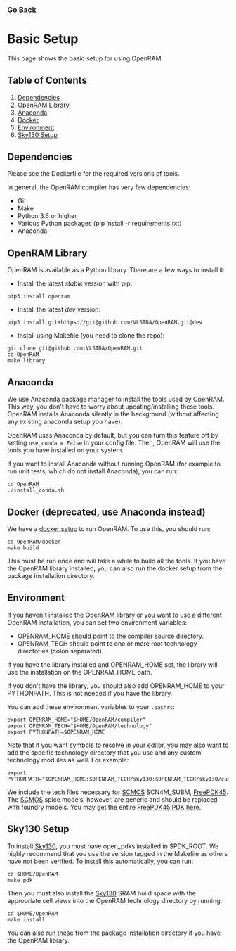 ### [Go Back](./index.md#table-of-contents)

# Basic Setup
This page shows the basic setup for using OpenRAM.



## Table of Contents
1. [Dependencies](#dependencies)
1. [OpenRAM Library](#openram-library)
1. [Anaconda](#anaconda)
1. [Docker](#docker-deprecated-use-anaconda-instead)
1. [Environment](#environment)
1. [Sky130 Setup](#sky130-setup)



## Dependencies
Please see the Dockerfile for the required versions of tools.

In general, the OpenRAM compiler has very few dependencies:
+ Git
+ Make
+ Python 3.6 or higher
+ Various Python packages (pip install -r requirements.txt)
+ Anaconda



## OpenRAM Library
OpenRAM is available as a Python library. There are a few ways to install it:

+ Install the latest _stable_ version with pip:
```
pip3 install openram
```

+ Install the latest _dev_ version:
```
pip3 install git+https://git@github.com/VLSIDA/OpenRAM.git@dev
```

+ Install using Makefile (you need to clone the repo):
```
git clone git@github.com:VLSIDA/OpenRAM.git
cd OpenRAM
make library
```



## Anaconda
We use Anaconda package manager to install the tools used by OpenRAM. This way, you don't have to
worry about updating/installing these tools. OpenRAM installs Anaconda silently in the background
(without affecting any existing anaconda setup you have).

OpenRAM uses Anaconda by default, but you can turn this feature off by setting `use_conda = False`
in your config file. Then, OpenRAM will use the tools you have installed on your system.

If you want to install Anaconda without running OpenRAM (for example to run unit tests, which do
not install Anaconda), you can run:
```
cd OpenRAM
./install_conda.sh
```



## Docker (deprecated, use Anaconda instead)
We have a [docker setup](../../docker) to run OpenRAM. To use this, you should run:
```
cd OpenRAM/docker
make build
```
This must be run once and will take a while to build all the tools. If you have the
OpenRAM library installed, you can also run the docker setup from the package
installation directory.



## Environment

If you haven't installed the OpenRAM library or you want to use a different OpenRAM installation,
you can set two environment variables:
+ OPENRAM\_HOME should point to the compiler source directory.
+ OPENRAM\_TECH should point to one or more root technology directories (colon separated).

If you have the library installed and OPENRAM\_HOME set, the library will use the installation on
the OPENRAM\_HOME path.

If you don't have the library, you should also add OPENRAM\_HOME to your PYTHONPATH. This is not
needed if you have the library.

You can add these environment variables to your `.bashrc`:
```
export OPENRAM_HOME="$HOME/OpenRAM/compiler"
export OPENRAM_TECH="$HOME/OpenRAM/technology"
export PYTHONPATH=$OPENRAM_HOME
```

Note that if you want symbols to resolve in your editor, you may also want to add the specific technology
directory that you use and any custom technology modules as well. For example:
```
export PYTHONPATH="$OPENRAM_HOME:$OPENRAM_TECH/sky130:$OPENRAM_TECH/sky130/custom"
```

We include the tech files necessary for [SCMOS] SCN4M\_SUBM,
[FreePDK45]. The [SCMOS] spice models, however, are
generic and should be replaced with foundry models. You may get the
entire [FreePDK45 PDK here][FreePDK45].



## Sky130 Setup

To install [Sky130], you must have open\_pdks installed in $PDK\_ROOT. We highly recommend that you
use the version tagged in the Makefile as others have not been verified.
To install this automatically, you can run:
```
cd $HOME/OpenRAM
make pdk
```

Then you must also install the [Sky130] SRAM build space with the appropriate cell views into the OpenRAM technology directory
by running:
```
cd $HOME/OpenRAM
make install
```

You can also run these from the package installation directory if you have the OpenRAM library.



[SCMOS]:    https://www.mosis.com/files/scmos/scmos.pdf
[FreePDK45]: https://www.eda.ncsu.edu/wiki/FreePDK45:Contents
[Sky130]:   https://github.com/google/skywater-pdk-libs-sky130_fd_bd_sram.git
